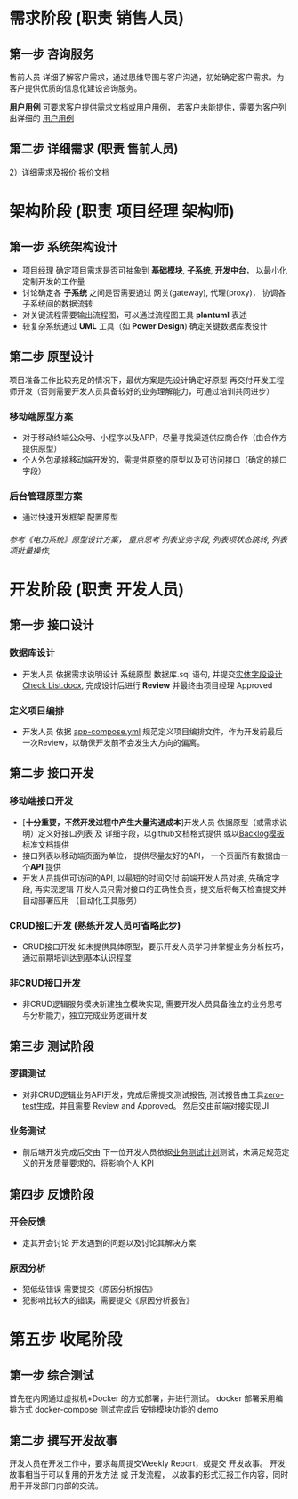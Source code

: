 # 需求阶段  (职责 销售人员)
## 第一步 咨询服务
售前人员 详细了解客户需求，通过思维导图与客户沟通，初始确定客户需求。为客户提供优质的信息化建设咨询服务。

**用户用例**
可要求客户提供需求文档或用户用例， 若客户未能提供，需要为客户列出详细的 [用户用例](http://www.github.com)

## 第二步 详细需求 (职责 售前人员)
2）详细需求及报价 [报价文档](https://www.github.com)

# 架构阶段  (职责 项目经理 架构师)

## 第一步 系统架构设计
- 项目经理 确定项目需求是否可抽象到 **基础模块**, **子系统**, **开发中台**， 以最小化定制开发的工作量
- 讨论确定各 **子系统** 之间是否需要通过 网关(gateway), 代理(proxy)， 协调各子系统间的数据流转
- 对关键流程需要输出流程图，可以通过流程图工具 **plantuml** 表述
- 较复杂系统通过 **UML** 工具（如 **Power Design**) 确定关键数据库表设计

## 第二步 原型设计
项目准备工作比较充足的情况下，最优方案是先设计确定好原型 再交付开发工程师开发（否则需要开发人员具备较好的业务理解能力，可通过培训共同进步）

### 移动端原型方案
- 对于移动终端公众号、小程序以及APP，尽量寻找渠道供应商合作（由合作方提供原型）
- 个人外包承接移动端开发的，需提供原整的原型以及可访问接口（确定的接口字段）
 
### 后台管理原型方案
- 通过快速开发框架 配置原型

###### 参考《电力系统》原型设计方案， 重点思考 列表业务字段, 列表项状态跳转, 列表项批量操作,


# 开发阶段 (职责 开发人员)

## 第一步 接口设计

### 数据库设计
- 开发人员 依据需求说明设计 系统原型 数据库.sql 语句, 并提交[实体字段设计Check List.docx](https://github.com), 完成设计后进行 **Review** 并最终由项目经理 Approved

### 定义项目编排
- 开发人员 依据 [app-compose.yml](https://github.com/kequandian/dev_docs/blob/master/app-compose.yml)  规范定义项目编排文件，作为开发前最后一次Review，以确保开发前不会发生大方向的偏离。

## 第二步 接口开发

### 移动端接口开发
- [**十分重要，不然开发过程中产生大量沟通成本**]开发人员 依据原型（或需求说明）定义好接口列表 及 详细字段，以github文档格式提供
   或以[Backlog模板](https://www.github.com) 标准文档提供
- 接口列表以移动端页面为单位， 提供尽量友好的API， 一个页面所有数据由一个**API** 提供
- 开发人员提供可访问的API, 以最短的时间交付 前端开发人员对接, 先确定字段, 再实现逻辑
  开发人员只需对接口的正确性负责，提交后将每天检查提交并自动部署应用 （自动化工具服务）

### CRUD接口开发 (熟练开发人员可省略此步)
- CRUD接口开发 如未提供具体原型，要示开发人员学习并掌握业务分析技巧，通过前期培训达到基本认识程度
 
### 非CRUD接口开发
- 非CRUD逻辑服务模块新建独立模块实现, 需要开发人员具备独立的业务思考与分析能力，独立完成业务逻辑开发

## 第三步 测试阶段

### 逻辑测试
- 对非CRUD逻辑业务API开发，完成后需提交测试报告, 测试报告由工具[zero-test](https://github.com/kequandian/zero-test)生成，并且需要 Review and Approved。 然后交由前端对接实现UI

### 业务测试
- 前后端开发完成后交由 下一位开发人员依据[业务测试计划](https://www.github.com)测试，未满足规范定义的开发质量要求的，将影响个人 KPI


## 第四步 反馈阶段

### 开会反馈
- 定其开会讨论 开发遇到的问题以及讨论其解决方案

### 原因分析
- 犯低级错误 需要提交《原因分析报告》
- 犯影响比较大的错误，需要提交《原因分析报告》


# 第五步 收尾阶段

## 第一步 综合测试
首先在内网通过虚拟机+Docker 的方式部署，并进行测试。 docker 部署采用编排方式  docker-compose
测试完成后 安排模块功能的 demo

## 第二步 撰写开发故事
开发人员在开发工作中，要求每周提交Weekly Report，或提交 开发故事。
开发故事相当于可以复用的开发方法 或 开发流程， 以故事的形式汇报工作内容，同时用于开发部门内部的交流。

